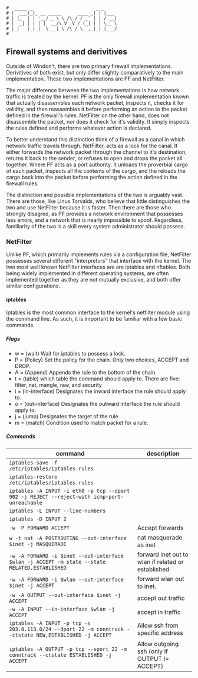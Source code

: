 ```text
#  _____ _                        _ _
# |  ___(_)_ __ _____      ____ _| | |___
# | |_  | | '__/ _ \ \ /\ / / _` | | / __|
# |  _| | | | |  __/\ V  V / (_| | | \__ \
# |_|   |_|_|  \___| \_/\_/ \__,_|_|_|___/
#
```

## Firewall systems and derivitives

Outside of Windon't, there are two primary firewall implementations. Derivitives of both exist, but only
differ slightly comparatively to the main implementation. These two implementations are PF and NetFilter.

The major difference between the two implementations is how network traffic is treated by the kernel. PF is
the only firewall implementation known that actually disassembles each network packet, inspects it, checks it
for validity, and then reassembles it before performing an action to the packet defined in the firewall's
rules. NetFilter on the other hand, does not disassemble the packet, nor does it check for it's validity. It
simply inspects the rules defined and performs whatever action is declared.

To better understand this distinction think of a firewall as a canal in which network traffic travels through.
NetFilter, acts as a lock for the canal. It either forwards the network packet through the channel to it's
destination, returns it back to the sender, or refuses to open and drops the packet all together. Where PF
acts as a port authority. It unloads the proverbial cargo of each packet, inspects all the contents of the
cargo, and the reloads the cargo back into the packet before performing the action defined in the firewall
rules.

The distinction and possible implementations of the two is arguably vast. There are those, like Linus
Torvalds, who believe that little distinguishes the two and use NetFilter because it is faster. Then there are
those who strongly disagree, as PF provides a network environment that possesses less errors, and a network
that is nearly impossible to spoof. Regardless, familiarity of the two is a skill every system administrator
should possess.

### NetFilter

Unlike PF, which primarily implements rules via a configuration file, NetFilter possesses several different
"interpretors" that interface with the kernel. The two most well known NetFilter interfaces are are iptables
and nftables. Both being widely implemented in different operating systems, are often implemented together as
they are not mutually exclusive, and both offer similar configurations. 

#### iptables

Iptables is the most common interface to the kernel's netfilter module using the command line. As such, it is
important to be familiar with a few basic commands.

##### Flags

- w = (wait) Wait for iptables to possess a lock.
- P = (Policy) Set the policy for the chain. Only two choices, ACCEPT and DROP.
- A = (Append) Appends the rule to the bottom of the chain.
- t = (table) which table the command should apply to. There are five: filter, nat, mangle, raw, and security
- i = (in-interface) Designates the inward interface the rule should apply to.
- o = (out-interface) Designates the outward interface the rule should apply to.
- j = (jump) Designates the target of the rule.
- m = (match) Condition used to match packet for a rule. 

##### Commands

| command                                                                                                  | description                                         |
| --------------------------------------------------------------------------------------------             | --------------------------------------------------- |
| `iptables-save -f /etc/iptables/iptables.rules`                                                          |                                                     |
| `iptables-restore /etc/iptables/iptables.rules`                                                          |                                                     |
| `iptables -A INPUT -i eth0 -p tcp --dport 902 -j REJECT --reject-with icmp-port-unreachable`             |                                                     |
| `iptables -L INPUT --line-numbers`                                                                       |                                                     |
| `iptables -D INPUT 2`                                                                                    |                                                     |
| `-w -P FORWARD ACCEPT`                                                                                   | Accept forwards                                     |
| `w -t nat -A POSTROUTING --out-interface $inet -j MASQUERADE`                                            | nat masquerade as inet                              |
| `-w -A FORWARD -i $inet --out-interface $wlan -j ACCEPT -m state --state RELATED,ESTABLISHED`            | forward inet out to wlan if related or established  |
| `-w -A FORWARD -i $wlan --out-interface $inet -j ACCEPT`                                                 | forward wlan out to inet.                           |
| `-w -A OUTPUT --out-interface $inet -j ACCEPT`                                                           | accept out traffic                                  |
| `-w -A INPUT --in-interface $wlan -j ACCEPT`                                                             | accept in traffic                                   |
| `iptables -A INPUT -p tcp -s 203.0.113.0/24 --dport 22 -m conntrack --ctstate NEW,ESTABLISHED -j ACCEPT` | Allow ssh from specific address                     |
| `iptables -A OUTPUT -p tcp --sport 22 -m conntrack --ctstate ESTABLISHED -j ACCEPT`                      | Allow outgoing ssh (only if OUTPUT != ACCEPT)       |

